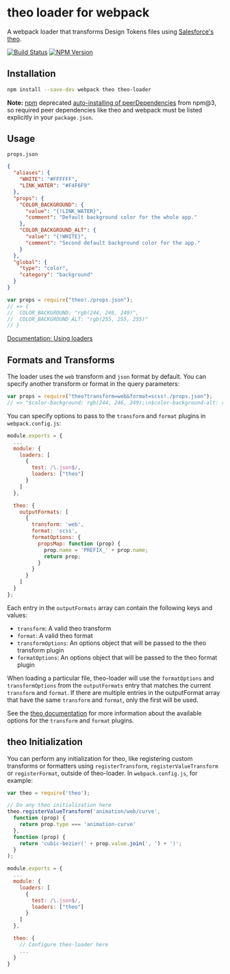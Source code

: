 # theo loader for webpack

A webpack loader that transforms Design Tokens files using [Salesforce's theo](https://github.com/salesforce-ux/theo).

[![Build Status](https://img.shields.io/travis/Autodesk/theo-loader/master.svg)](https://travis-ci.org/Autodesk/theo-loader)
[![NPM Version](https://img.shields.io/npm/v/theo-loader.svg)](https://www.npmjs.com/package/theo-loader)

## Installation

```bash
npm install --save-dev webpack theo theo-loader
```

__Note:__ [npm](https://npmjs.com) deprecated
[auto-installing of peerDependencies](https://github.com/npm/npm/issues/6565) from npm@3, so required peer dependencies like theo and webpack must be listed explicitly in your `package.json`.

## Usage

`props.json`
```json
{
  "aliases": {
    "WHITE": "#FFFFFF",
    "LINK_WATER": "#F4F6F9"
  },
  "props": {
    "COLOR_BACKGROUND": {
      "value": "{!LINK_WATER}",
      "comment": "Default background color for the whole app."
    },
    "COLOR_BACKGROUND_ALT": {
      "value": "{!WHITE}",
      "comment": "Second default background color for the app."
    }
  },
  "global": {
    "type": "color",
    "category": "background"
  }
}
```

``` javascript
var props = require("theo!./props.json");
// => {
//  COLOR_BACKGROUND: "rgb(244, 246, 249)",
//  COLOR_BACKGROUND_ALT: "rgb(255, 255, 255)"
// }
```

[Documentation: Using loaders](http://webpack.github.io/docs/using-loaders.html)

## Formats and Transforms

The loader uses the `web` transform and `json` format by default. You can specify another transform or format in the query parameters:

```javascript
var props = require("theo?transform=web&format=scss!./props.json");
// => "$color-background: rgb(244, 246, 249);\n$color-background-alt: rgb(255, 255, 255);"
```

You can specify options to pass to the `transform` and `format` plugins in `webpack.config.js`:

```javascript
module.exports = {
  ...
  module: {
    loaders: [
      {
        test: /\.json$/,
        loaders: ["theo"]
      }
    ]
  },

  theo: {
    outputFormats: [
      {
        transform: 'web',
        format: 'scss',
        formatOptions: {
          propsMap: function (prop) {
            prop.name = 'PREFIX_' + prop.name;
            return prop;
          }
        }
      }
    ]
  }
};
```

Each entry in the `outputFormats` array can contain the following keys and values:

- `transform`: A valid theo transform
- `format`: A valid theo format
- `transformOptions`: An options object that will be passed to the theo transform plugin
- `formatOptions`: An options object that will be passed to the theo format plugin

When loading a particular file, theo-loader will use the `formatOptions` and `transformOptions` from the `outputFormats` entry that matches the current `transform` and `format`. If there are multiple entries in the outputFormat array that have the same `transform` and `format`, only the first will be used.

See the [theo documentation](https://github.com/salesforce-ux/theo) for more information about the available options for the `transform` and `format` plugins.

## theo Initialization

You can perform any initialization for theo, like registering custom transforms or formatters using `registerTransform`, `registerValueTransform` or `registerFormat`, outside of theo-loader. In `webpack.config.js`, for example:

```javascript
var theo = require('theo');

// Do any theo initialization here
theo.registerValueTransform('animation/web/curve',
  function (prop) {
    return prop.type === 'animation-curve'
  },
  function (prop) {
    return 'cubic-bezier(' + prop.value.join(', ') + ')';
  }
);

module.exports = {
  ...
  module: {
    loaders: [
      {
        test: /\.json$/,
        loaders: ["theo"]
      }
    ]
  },

  theo: {
    // Configure theo-loader here
    ...
  }
}
```
